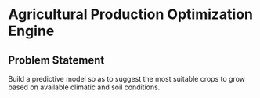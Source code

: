 # Agricultural Production Optimization Engine

## Problem Statement
Build a predictive model so as to suggest the most suitable crops to grow based on available climatic and soil conditions.

